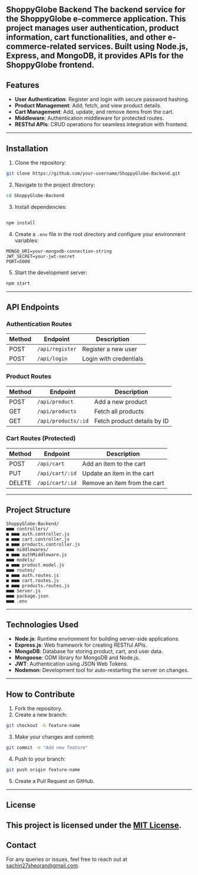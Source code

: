 ShoppyGlobe Backend
The backend service for the **ShoppyGlobe** e-commerce application. This project manages user authentication, product
information, cart functionalities, and other e-commerce-related services. Built using **Node.js**, **Express**, and
**MongoDB**, it provides APIs for the ShoppyGlobe frontend.
---
## Features
- **User Authentication**: Register and login with secure password hashing.
- **Product Management**: Add, fetch, and view product details.
- **Cart Management**: Add, update, and remove items from the cart.
- **Middleware**: Authentication middleware for protected routes.
- **RESTful APIs**: CRUD operations for seamless integration with frontend.
---
## Installation
1. Clone the repository:
```bash
git clone https://github.com/your-username/ShoppyGlobe-Backend.git
```
2. Navigate to the project directory:
```bash
cd ShoppyGlobe-Backend
```
3. Install dependencies:
```bash

npm install
```
4. Create a `.env` file in the root directory and configure your environment variables:
```env
MONGO_URI=your-mongodb-connection-string
JWT_SECRET=your-jwt-secret
PORT=5000
```
5. Start the development server:
```bash
npm start
```
---
## API Endpoints
### Authentication Routes
| Method | Endpoint | Description |
|--------|-------------------|-------------------------|
| POST | `/api/register` | Register a new user |
| POST | `/api/login` | Login with credentials |
### Product Routes
| Method | Endpoint | Description |
|--------|------------------------|---------------------------------|
| POST | `/api/product` | Add a new product |
| GET | `/api/products` | Fetch all products |
| GET | `/api/products/:id` | Fetch product details by ID |

### Cart Routes (Protected)
| Method | Endpoint | Description |
|--------|------------------|------------------------------------|
| POST | `/api/cart` | Add an item to the cart |
| PUT | `/api/cart/:id` | Update an item in the cart |
| DELETE | `/api/cart/:id` | Remove an item from the cart |
---
## Project Structure
```
ShoppyGlobe-Backend/
■■■ controllers/
■ ■■■ auth.controller.js
■ ■■■ cart.controller.js
■ ■■■ products.controller.js
■■■ middlewares/
■ ■■■ authMiddleware.js
■■■ models/
■ ■■■ product.model.js
■■■ routes/
■ ■■■ auth.routes.js
■ ■■■ cart.routes.js
■ ■■■ products.routes.js
■■■ Server.js
■■■ package.json
■■■ .env
```
---

## Technologies Used
- **Node.js**: Runtime environment for building server-side applications.
- **Express.js**: Web framework for creating RESTful APIs.
- **MongoDB**: Database for storing product, cart, and user data.
- **Mongoose**: ODM library for MongoDB and Node.js.
- **JWT**: Authentication using JSON Web Tokens.
- **Nodemon**: Development tool for auto-restarting the server on changes.
---
## How to Contribute
1. Fork the repository.
2. Create a new branch:
```bash
git checkout -b feature-name
```
3. Make your changes and commit:
```bash
git commit -m "Add new feature"
```
4. Push to your branch:
```bash
git push origin feature-name
```
5. Create a Pull Request on GitHub.
---
## License

This project is licensed under the [MIT License](LICENSE).
---
## Contact
For any queries or issues, feel free to reach out at sachin27sheoran@gmail.com.
